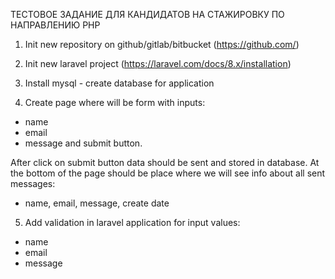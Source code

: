 ТЕСТОВОЕ ЗАДАНИЕ ДЛЯ КАНДИДАТОВ НА СТАЖИРОВКУ ПО НАПРАВЛЕНИЮ PHP

1) Init new repository on github/gitlab/bitbucket (https://github.com/)

2) Init new laravel project (https://laravel.com/docs/8.x/installation) 

3) Install mysql - create database for application

4) Create page where will be form with inputs:
 - name
 - email
 - message
and submit button.

 After click on submit button data should be sent and stored in database.
 At the bottom of the page should be place where we will see info about all sent messages:
 - name, email, message, create date

 5) Add validation in laravel application for input values:
 - name
 - email
 - message
